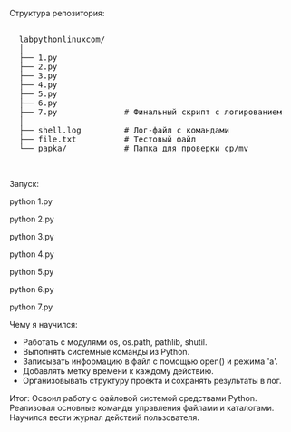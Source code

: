 
Структура репозитория:
  <pre>
  
  labpythonlinuxcom/
  │
  ├── 1.py
  ├── 2.py
  ├── 3.py
  ├── 4.py
  ├── 5.py
  ├── 6.py
  ├── 7.py              # Финальный скрипт с логированием
  │
  ├── shell.log         # Лог-файл с командами
  ├── file.txt          # Тестовый файл
  └── papka/            # Папка для проверки cp/mv
  
  </pre>
Запуск:

python 1.py

python 2.py

python 3.py

python 4.py

python 5.py

python 6.py

python 7.py


Чему я научился:
- Работать с модулями os, os.path, pathlib, shutil.  
- Выполнять системные команды из Python.  
- Записывать информацию в файл с помощью open() и режима 'a'.  
- Добавлять метку времени к каждому действию.  
- Организовывать структуру проекта и сохранять результаты в лог.

Итог:
Освоил работу с файловой системой средствами Python.
Реализовал основные команды управления файлами и каталогами.
Научился вести журнал действий пользователя.

